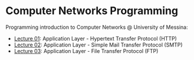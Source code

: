 # Computer Networks Programming
Programming introduction to Computer Networks @ University of Messina:

- [Lecture 01](lecture01): Application Layer - Hypertext Transfer Protocol (HTTP)
- [Lecture 02](lecture02): Application Layer - Simple Mail Transfer Protocol (SMTP)
- [Lecture 03](lecture03): Application Layer - File Transfer Protocol (FTP)
<!-- - [Lecture 04](lecture04): Application Layer - Message Queue Telemetry Transport (MQTT) -->
<!-- - [Lecture 05](lecture05): Transport Layer - User Datagram Protocol (UDP) -->
<!-- - [Lecture 06](lecture06): Transport Layer - Transmission Control Protocol (TCP) -->
